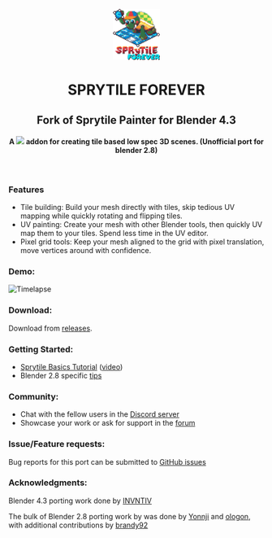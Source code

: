<p align="center">
    <img src="sprytile-forever-logo.png?raw=true" height="100px"/>
    <h1 align="center">SPRYTILE FOREVER</h1>
    <h2 align="center">Fork of Sprytile Painter for Blender 4.3</h2>
    <h4 align="center">
        A <img src="https://download.blender.org/institute/logos/blender-socket.png" height="20px"/> addon for creating tile based low spec 3D scenes. (Unofficial port for blender 2.8)
    </h4>
  <br>
</p>

### Features

* Tile building: Build your mesh directly with tiles, skip tedious UV mapping while quickly rotating and flipping tiles.
* UV painting: Create your mesh with other Blender tools, then quickly UV map them to your tiles. Spend less time in the UV editor.
* Pixel grid tools: Keep your mesh aligned to the grid with pixel translation, move vertices around with confidence.

### Demo:

![Timelapse](https://img.itch.io/aW1hZ2UvOTg5NjYvNTE3NTczLmdpZg==/250x600/mDFwN0.gif)

### Download:

Download from [releases](https://github.com/invntiv/SprytileForever/releases).

### Getting Started:

* [Sprytile Basics Tutorial](http://docs.sprytile.xyz/quick-start/) ([video](https://youtu.be/-ezYZgMp-R0)) 
* Blender 2.8 specific [tips](https://itch.io/post/1034106)

### Community:

* Chat with the fellow users in the [Discord server](http://discord.sprytile.xyz/)
* Showcase your work or ask for support in the [forum](https://chemikhazi.itch.io/sprytile/community)

### Issue/Feature requests:

Bug reports for this port can be submitted to [GitHub issues](https://github.com/invntiv/SprytileForever/issues)

### Acknowledgments:
Blender 4.3 porting work done by [INVNTIV](https://github.com/invntiv)

The bulk of Blender 2.8 porting work by was done by [Yonnji](https://github.com/Yonnji) and [ologon](https://github.com/ologon), with additional contributions by [brandy92](https://github.com/brandy92)